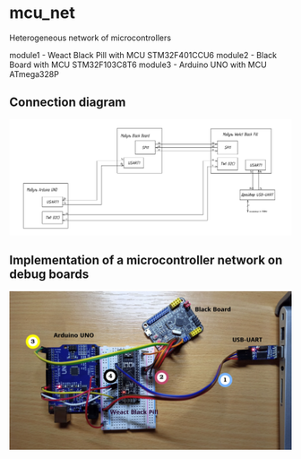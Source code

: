 # mcu_net
Heterogeneous network of microcontrollers

module1 - Weact Black Pill  with MCU STM32F401CCU6
module2 - Black Board       with MCU STM32F103C8T6
module3 - Arduino UNO       with MCU ATmega328P

## Connection diagram

![alt text](https://github.com/Ismoilkhuja/mcu_net/blob/main/images/connection.png)

## Implementation of a microcontroller network on debug boards

![alt text](https://github.com/Ismoilkhuja/mcu_net/blob/main/images/modified.jpg)
